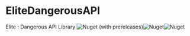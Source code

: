 # EliteDangerousAPI
Elite : Dangerous API Library
![Nuget (with prereleases)](https://img.shields.io/nuget/vpre/NSW.EliteDangerous.API?label=nuget%3Adev&style=plastic)![Nuget](https://img.shields.io/nuget/v/NSW.EliteDangerous.API?label=nuget%3Astable&style=plastic)![Nuget](https://img.shields.io/nuget/dt/NSW.EliteDangerous.API?style=plastic)

